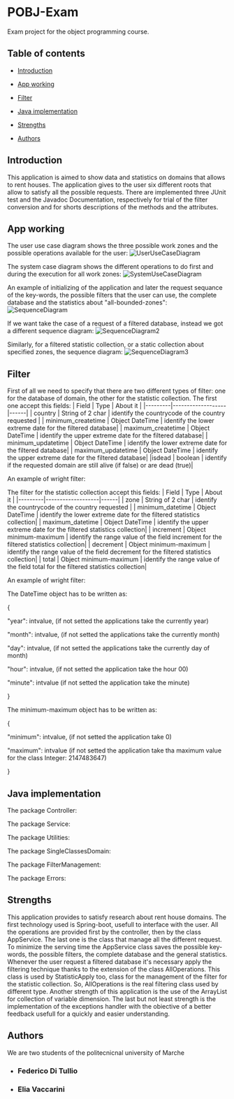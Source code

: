 # POBJ-Exam

Exam project for the object programming course.

## Table of contents

* [Introduction](#Introduction)

* [App working](#App-working)

* [Filter](FIlter)

* [Java implementation](#Java-implementation)

* [Strengths](#Strengths)

* [Authors](#Authors)

## Introduction

This application is aimed to show data and statistics on domains that allows to rent houses. The application gives to the user six different roots that allow to satisfy all the possible requests. There are implemented three JUnit test and the Javadoc Documentation, respectively for trial of the filter conversion and for shorts descriptions of the methods and the attributes.

## App working
The user use case diagram shows the three possible work zones and the possible operations available for the user:
![UserUseCaseDiagram](./UmlDiagram/NewModelUserUseCaseDiagram.jpg)


The system case diagram shows the different operations to do first and during the execution for all work zones:
![SystemUseCaseDiagram](./UmlDiagram/NewModelSystemCaseDiagram.jpg)

An example of initializing of the application and later the request sequance of the key-words, the possible filters that the user can use, the complete database and the statistics about "all-bounded-zones":
![SequenceDiagram](./UmlDiagram/NewModelSequenceDiagram.jpg)

If we want take the case of a request of a filtered database, instead we got a different sequence diagram:
![SequenceDiagram2](./UmlDiagram/NewModelSequenceDiagram2.jpg)

Similarly, for a filtered statistic collection, or a static collection about specified zones, the sequence diagram:
![SequenceDiagram3](./UmlDiagram/NewModelSequenceDiagram3.jpg)

## Filter
First of all we need to specify that there are two different types of filter: one for the database of domain, the other for the statistic collection.
The first one accept this fields:
| Field | Type | About it |
|---------|-------------------|------|
| country | String of 2 char | identify the countrycode of the country requested |
| minimum_createtime | Object DateTime | identify the lower extreme date for the filtered database|
| maximum_createtime | Object DateTime | identify the upper extreme date for the filtered database|
| minimum_updatetime | Object DateTime | identify the lower extreme date for the filtered database|
| maximum_updatetime | Object DateTime | identify the upper extreme date for the filtered database|
|isdead | boolean | identify if the requested domain are still alive (if false) or are dead (true)|


An example of wright filter:


The filter for the statistic collection accept this fields:
| Field | Type | About it |
|---------|-------------------|------|
| zone | String of 2 char | identify the countrycode of the country requested |
| minimum_datetime | Object DateTime | identify the lower extreme date for the filtered statistics collection|
| maximum_datetime | Object DateTime | identify the upper extreme date for the filtered statistics collection|
| increment | Object minimum-maximum | identify the range value of the field increment for the filtered statistics collection|
| decrement | Object minimum-maximum | identify the range value of the field decrement for the filtered statistics collection|
| total | Object minimum-maximum | identify the range value of the field total for the filtered statistics collection|

An example of wright filter:


The DateTime object has to be written as:

{

  "year": intvalue,         (if not setted the applications take the currently year)
 
  "month": intvalue,        (if not setted the applications take the currently month)
 
  "day": intvalue,          (if not setted the applications take the currently day of month)
  
  "hour": intvalue,         (if not setted the application take the hour 00)
 
  "minute": intvalue        (if not setted the application take the minute) 
  
}

The minimum-maximum object has to be written as:

{

  "minimum": intvalue,      (if not setted the application take 0)
  
  "maximum": intvalue       (if not setted the application take tha maximum value for the class Integer: 2147483647)
  
}
## Java implementation
The package Controller:

The package Service:

The package Utilities:

The package SingleClassesDomain:

The package FilterManagement:

The package Errors:

## Strengths
This application provides to satisfy research about rent house domains. The first technology used is Spring-boot, usefull to interface with the user. All the operations are provided first by the controller, then by the class AppService. The last one is the class that manage all the different request. To minimize the serving time the AppService class saves the possible key-words, the possible filters, the complete database and the general statistics. Whenever the user request a filtered database it's necessary apply the filtering technique thanks to the extension of the class AllOperations. This class is used by StatisticApply too, class for the management of the filter for the statistic collection. So, AllOperations is the real filtering class used by different type. Another strength of this application is the use of the ArrayList for collection of variable dimension. The last but not least strength is the implementation of the exceptions handler with the obiective of a better feedback usefull for a quickly and easier understanding.


## Authors

We are two students of the politecnicnal university of Marche

- ### Federico Di Tullio
- ### Elia Vaccarini


